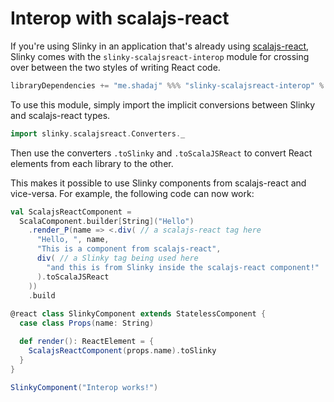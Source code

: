 # Interop with scalajs-react
If you're using Slinky in an application that's already using [scalajs-react](https://github.com/japgolly/scalajs-react), Slinky comes with the `slinky-scalajsreact-interop` module for crossing over between the two styles of writing React code.

```scala
libraryDependencies += "me.shadaj" %%% "slinky-scalajsreact-interop" % "0.6.3"
```

To use this module, simply import the implicit conversions between Slinky and scalajs-react types.

```scala
import slinky.scalajsreact.Converters._
```

Then use the converters `.toSlinky` and `.toScalaJSReact` to convert React elements from each library to the other.

This makes it possible to use Slinky components from scalajs-react and vice-versa. For example, the following code can now work:

```scala
val ScalajsReactComponent =
  ScalaComponent.builder[String]("Hello")
    .render_P(name => <.div( // a scalajs-react tag here
      "Hello, ", name,
      "This is a component from scalajs-react",
      div( // a Slinky tag being used here
        "and this is from Slinky inside the scalajs-react component!"
      ).toScalaJSReact
    ))
    .build
    
@react class SlinkyComponent extends StatelessComponent {
  case class Props(name: String)

  def render(): ReactElement = {
    ScalajsReactComponent(props.name).toSlinky
  }
}

SlinkyComponent("Interop works!")
```
